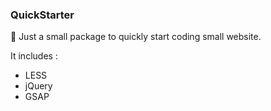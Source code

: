 ### QuickStarter

🚩 Just a small package to quickly start coding small website.

It includes :
- LESS
- jQuery
- GSAP
